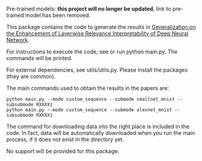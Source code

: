 Pre-trained models: <b>this project will no longer be updated</b>, link to pre-trained model has been removed.

This package contains the code to generate the results in [Generalization on the Enhancement of Layerwise Relevance Interpretability of Deep Neural Network](https://arxiv.org/abs/2009.02516).

For instructions to execute the code, see or run python main.py. The commands will be printed.

For external dependencies, see utils/utils.py. Please install the packages (they are common).

The main commands used to obtain the results in the papers are:<br>
```
python main.py --mode custom_sequence --submode smallnet_mnist --subsubmode RXXXX1
python main.py --mode custom_sequence --submode alexnet_mnist --subsubmode RXXXX1
```

The command for downloading data into the right place is included in the code. In fact, data will be automatically downloaded when you run the main process, if it does not exist in the directory yet.

No support will be provided for this package.


